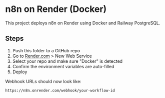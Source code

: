 # n8n on Render (Docker)

This project deploys n8n on Render using Docker and Railway PostgreSQL.

## Steps

1. Push this folder to a GitHub repo
2. Go to [Render.com](https://render.com) > New Web Service
3. Select your repo and make sure "Docker" is detected
4. Confirm the environment variables are auto-filled
5. Deploy

Webhook URLs should now look like:

    https://n8n.onrender.com/webhook/your-workflow-id
